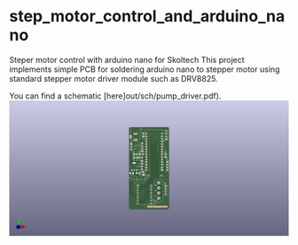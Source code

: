 # step_motor_control_and_arduino_nano
Steper motor control with arduino nano for Skoltech
This project implements simple PCB for soldering arduino nano to stepper motor using standard stepper motor driver module such as DRV8825.

You can find a schematic [here]out/sch/pump_driver.pdf).
![This is an image](/out/img/image_2022-01-30_15-09-11.png)

